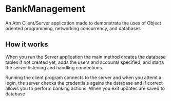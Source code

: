 # BankManagement

An Atm Client/Server application made to demonstrate the uses of Object oriented programming, networking concurrency, and databases

## How it works

When you run the Server application the main method creates the database tables if not created yet, adds the users and accounts specified, and starts the server listening and handling connections. 

Running the client program connects to the server and when you attemt a login, the server checks the credentials agains the database and if correct allows you to perform banking actions. When you exit updates are saved to database

